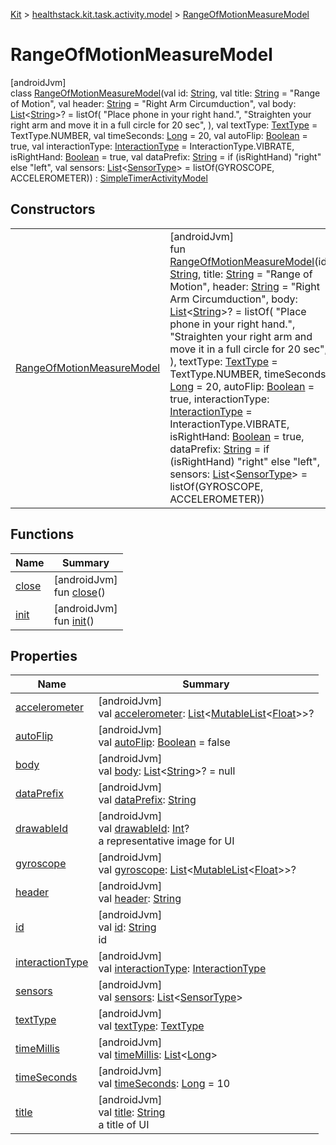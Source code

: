 
[Kit](../../../kit.html) > [healthstack.kit.task.activity.model](../index.html) > [RangeOfMotionMeasureModel](index.html)



# RangeOfMotionMeasureModel



[androidJvm]\
class [RangeOfMotionMeasureModel](index.html)(val id: [String](https://kotlinlang.org/api/latest/jvm/stdlib/kotlin/-string/index.html), val title: [String](https://kotlinlang.org/api/latest/jvm/stdlib/kotlin/-string/index.html) = &quot;Range of Motion&quot;, val header: [String](https://kotlinlang.org/api/latest/jvm/stdlib/kotlin/-string/index.html) = &quot;Right Arm Circumduction&quot;, val body: [List](https://kotlinlang.org/api/latest/jvm/stdlib/kotlin.collections/-list/index.html)&lt;[String](https://kotlinlang.org/api/latest/jvm/stdlib/kotlin/-string/index.html)&gt;? = listOf(
        &quot;Place phone in your right hand.&quot;,
        &quot;Straighten your right arm and move it in a full circle for 20 sec&quot;,
    ), val textType: [TextType](../../healthstack.kit.ui/-text-type/index.html) = TextType.NUMBER, val timeSeconds: [Long](https://kotlinlang.org/api/latest/jvm/stdlib/kotlin/-long/index.html) = 20, val autoFlip: [Boolean](https://kotlinlang.org/api/latest/jvm/stdlib/kotlin/-boolean/index.html) = true, val interactionType: [InteractionType](../../healthstack.kit.ui.util/-interaction-type/index.html) = InteractionType.VIBRATE, isRightHand: [Boolean](https://kotlinlang.org/api/latest/jvm/stdlib/kotlin/-boolean/index.html) = true, val dataPrefix: [String](https://kotlinlang.org/api/latest/jvm/stdlib/kotlin/-string/index.html) = if (isRightHand) &quot;right&quot; else &quot;left&quot;, val sensors: [List](https://kotlinlang.org/api/latest/jvm/stdlib/kotlin.collections/-list/index.html)&lt;[SensorType](../../healthstack.kit.sensor/-sensor-type/index.html)&gt; = listOf(GYROSCOPE, ACCELEROMETER)) : [SimpleTimerActivityModel](../../healthstack.kit.task.activity.model.common/-simple-timer-activity-model/index.html)



## Constructors


| | |
|---|---|
| [RangeOfMotionMeasureModel](-range-of-motion-measure-model.html) | [androidJvm]<br>fun [RangeOfMotionMeasureModel](-range-of-motion-measure-model.html)(id: [String](https://kotlinlang.org/api/latest/jvm/stdlib/kotlin/-string/index.html), title: [String](https://kotlinlang.org/api/latest/jvm/stdlib/kotlin/-string/index.html) = &quot;Range of Motion&quot;, header: [String](https://kotlinlang.org/api/latest/jvm/stdlib/kotlin/-string/index.html) = &quot;Right Arm Circumduction&quot;, body: [List](https://kotlinlang.org/api/latest/jvm/stdlib/kotlin.collections/-list/index.html)&lt;[String](https://kotlinlang.org/api/latest/jvm/stdlib/kotlin/-string/index.html)&gt;? = listOf(         &quot;Place phone in your right hand.&quot;,         &quot;Straighten your right arm and move it in a full circle for 20 sec&quot;,     ), textType: [TextType](../../healthstack.kit.ui/-text-type/index.html) = TextType.NUMBER, timeSeconds: [Long](https://kotlinlang.org/api/latest/jvm/stdlib/kotlin/-long/index.html) = 20, autoFlip: [Boolean](https://kotlinlang.org/api/latest/jvm/stdlib/kotlin/-boolean/index.html) = true, interactionType: [InteractionType](../../healthstack.kit.ui.util/-interaction-type/index.html) = InteractionType.VIBRATE, isRightHand: [Boolean](https://kotlinlang.org/api/latest/jvm/stdlib/kotlin/-boolean/index.html) = true, dataPrefix: [String](https://kotlinlang.org/api/latest/jvm/stdlib/kotlin/-string/index.html) = if (isRightHand) &quot;right&quot; else &quot;left&quot;, sensors: [List](https://kotlinlang.org/api/latest/jvm/stdlib/kotlin.collections/-list/index.html)&lt;[SensorType](../../healthstack.kit.sensor/-sensor-type/index.html)&gt; = listOf(GYROSCOPE, ACCELEROMETER)) |


## Functions


| Name | Summary |
|---|---|
| [close](../../healthstack.kit.task.activity.model.common/-simple-timer-activity-model/close.html) | [androidJvm]<br>fun [close](../../healthstack.kit.task.activity.model.common/-simple-timer-activity-model/close.html)() |
| [init](../../healthstack.kit.task.activity.model.common/-simple-timer-activity-model/init.html) | [androidJvm]<br>fun [init](../../healthstack.kit.task.activity.model.common/-simple-timer-activity-model/init.html)() |


## Properties


| Name | Summary |
|---|---|
| [accelerometer](../../healthstack.kit.task.activity.model.common/-simple-timer-activity-model/accelerometer.html) | [androidJvm]<br>val [accelerometer](../../healthstack.kit.task.activity.model.common/-simple-timer-activity-model/accelerometer.html): [List](https://kotlinlang.org/api/latest/jvm/stdlib/kotlin.collections/-list/index.html)&lt;[MutableList](https://kotlinlang.org/api/latest/jvm/stdlib/kotlin.collections/-mutable-list/index.html)&lt;[Float](https://kotlinlang.org/api/latest/jvm/stdlib/kotlin/-float/index.html)&gt;&gt;? |
| [autoFlip](../../healthstack.kit.task.activity.model.common/-simple-timer-activity-model/auto-flip.html) | [androidJvm]<br>val [autoFlip](../../healthstack.kit.task.activity.model.common/-simple-timer-activity-model/auto-flip.html): [Boolean](https://kotlinlang.org/api/latest/jvm/stdlib/kotlin/-boolean/index.html) = false |
| [body](../../healthstack.kit.task.activity.model.common/-simple-timer-activity-model/body.html) | [androidJvm]<br>val [body](../../healthstack.kit.task.activity.model.common/-simple-timer-activity-model/body.html): [List](https://kotlinlang.org/api/latest/jvm/stdlib/kotlin.collections/-list/index.html)&lt;[String](https://kotlinlang.org/api/latest/jvm/stdlib/kotlin/-string/index.html)&gt;? = null |
| [dataPrefix](../../healthstack.kit.task.activity.model.common/-simple-timer-activity-model/data-prefix.html) | [androidJvm]<br>val [dataPrefix](../../healthstack.kit.task.activity.model.common/-simple-timer-activity-model/data-prefix.html): [String](https://kotlinlang.org/api/latest/jvm/stdlib/kotlin/-string/index.html) |
| [drawableId](../../healthstack.kit.task.base/-step-model/drawable-id.html) | [androidJvm]<br>val [drawableId](../../healthstack.kit.task.base/-step-model/drawable-id.html): [Int](https://kotlinlang.org/api/latest/jvm/stdlib/kotlin/-int/index.html)?<br>a representative image for UI |
| [gyroscope](../../healthstack.kit.task.activity.model.common/-simple-timer-activity-model/gyroscope.html) | [androidJvm]<br>val [gyroscope](../../healthstack.kit.task.activity.model.common/-simple-timer-activity-model/gyroscope.html): [List](https://kotlinlang.org/api/latest/jvm/stdlib/kotlin.collections/-list/index.html)&lt;[MutableList](https://kotlinlang.org/api/latest/jvm/stdlib/kotlin.collections/-mutable-list/index.html)&lt;[Float](https://kotlinlang.org/api/latest/jvm/stdlib/kotlin/-float/index.html)&gt;&gt;? |
| [header](../../healthstack.kit.task.activity.model.common/-simple-timer-activity-model/header.html) | [androidJvm]<br>val [header](../../healthstack.kit.task.activity.model.common/-simple-timer-activity-model/header.html): [String](https://kotlinlang.org/api/latest/jvm/stdlib/kotlin/-string/index.html) |
| [id](../../healthstack.kit.task.base/-step-model/id.html) | [androidJvm]<br>val [id](../../healthstack.kit.task.base/-step-model/id.html): [String](https://kotlinlang.org/api/latest/jvm/stdlib/kotlin/-string/index.html)<br>id |
| [interactionType](../../healthstack.kit.task.activity.model.common/-simple-timer-activity-model/interaction-type.html) | [androidJvm]<br>val [interactionType](../../healthstack.kit.task.activity.model.common/-simple-timer-activity-model/interaction-type.html): [InteractionType](../../healthstack.kit.ui.util/-interaction-type/index.html) |
| [sensors](../../healthstack.kit.task.activity.model.common/-simple-timer-activity-model/sensors.html) | [androidJvm]<br>val [sensors](../../healthstack.kit.task.activity.model.common/-simple-timer-activity-model/sensors.html): [List](https://kotlinlang.org/api/latest/jvm/stdlib/kotlin.collections/-list/index.html)&lt;[SensorType](../../healthstack.kit.sensor/-sensor-type/index.html)&gt; |
| [textType](../../healthstack.kit.task.activity.model.common/-simple-timer-activity-model/text-type.html) | [androidJvm]<br>val [textType](../../healthstack.kit.task.activity.model.common/-simple-timer-activity-model/text-type.html): [TextType](../../healthstack.kit.ui/-text-type/index.html) |
| [timeMillis](../../healthstack.kit.task.activity.model.common/-simple-timer-activity-model/time-millis.html) | [androidJvm]<br>val [timeMillis](../../healthstack.kit.task.activity.model.common/-simple-timer-activity-model/time-millis.html): [List](https://kotlinlang.org/api/latest/jvm/stdlib/kotlin.collections/-list/index.html)&lt;[Long](https://kotlinlang.org/api/latest/jvm/stdlib/kotlin/-long/index.html)&gt; |
| [timeSeconds](../../healthstack.kit.task.activity.model.common/-simple-timer-activity-model/time-seconds.html) | [androidJvm]<br>val [timeSeconds](../../healthstack.kit.task.activity.model.common/-simple-timer-activity-model/time-seconds.html): [Long](https://kotlinlang.org/api/latest/jvm/stdlib/kotlin/-long/index.html) = 10 |
| [title](../../healthstack.kit.task.base/-step-model/title.html) | [androidJvm]<br>val [title](../../healthstack.kit.task.base/-step-model/title.html): [String](https://kotlinlang.org/api/latest/jvm/stdlib/kotlin/-string/index.html)<br>a title of UI |


